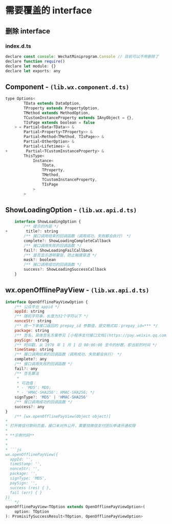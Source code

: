 # 需要覆盖的 interface

## 删除 interface

### index.d.ts

```javascript
declare const console: WechatMiniprogram.Console // 目前可以不用删除了
declare function require()
declare let module: {}
declare let exports: any
```

## Component - `(lib.wx.component.d.ts)`

```javascript
type Options<
        TData extends DataOption,
        TProperty extends PropertyOption,
        TMethod extends MethodOption,
        TCustomInstanceProperty extends IAnyObject = {},
        TIsPage extends boolean = false
    > = Partial<Data<TData>> &
        Partial<Property<TProperty>> &
        Partial<Method<TMethod, TIsPage>> &
        Partial<OtherOption> &
        Partial<Lifetimes> &
+        Partial<TCustomInstanceProperty> &
        ThisType<
            Instance<
                TData,
                TProperty,
                TMethod,
                TCustomInstanceProperty,
                TIsPage
            >
        >
```

## ShowLoadingOption - `(lib.wx.api.d.ts)`

```javascript
    interface ShowLoadingOption {
        /** 提示的内容 */
+        title?: string
        /** 接口调用结束的回调函数（调用成功、失败都会执行） */
        complete?: ShowLoadingCompleteCallback
        /** 接口调用失败的回调函数 */
        fail?: ShowLoadingFailCallback
        /** 是否显示透明蒙层，防止触摸穿透 */
        mask?: boolean
        /** 接口调用成功的回调函数 */
        success?: ShowLoadingSuccessCallback
    }
```

## wx.openOfflinePayView - `(lib.wx.api.d.ts)`

````javascript
interface OpenOfflinePayViewOption {
    /** 公众平台 appid */
    appId: string
    /** 随机字符串，长度为32个字符以下 */
    nonceStr: string
    /** 统一下单接口返回的 prepay_id 参数值，提交格式如：prepay_id=*** */
    package: string
    /** 签名，具体签名方案参见 [小程序支付接口文档](https://pay.weixin.qq.com/wiki/doc/api/wxa/wxa_api.php?chapter=7_7&index=3) */
    paySign: string
    /** 时间戳，从 1970 年 1 月 1 日 00:00:00 至今的秒数，即当前的时间 */
    timeStamp: string
    /** 接口调用结束的回调函数（调用成功、失败都会执行） */
    complete?: any
    /** 接口调用失败的回调函数 */
    fail?: any
    /** 签名算法
     *
     * 可选值：
     * - 'MD5': MD5;
     * - 'HMAC-SHA256': HMAC-SHA256; */
    signType?: 'MD5' | 'HMAC-SHA256'
    /** 接口调用成功的回调函数 */
    success?: any
}
    /** [wx.openOfflinePayView(Object object)]
*
* 打开微信付款码页面，接口未对外公开，需要找微信支付团队申请开通权限
*
* **示例代码**
*
*
* ```js
wx.openOfflinePayView({
  appId: '',
  timeStamp: '',
  nonceStr: '',
  package: '',
  signType: 'MD5',
  paySign: '',
  success (res) { },
  fail (err) { }
})
``` */
openOfflinePayView<TOption extends OpenOfflinePayViewOption>(
    option: TOption
): PromisifySuccessResult<TOption, OpenOfflinePayViewOption>
````
